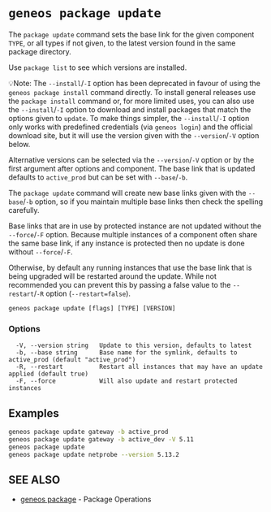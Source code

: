 # `geneos package update`

The `package update` command sets the base link for the given component `TYPE`, or all types if not given, to the latest version found in the same package directory.

Use `package list` to see which versions are installed.

💡Note: The `--install`/`-I` option has been deprecated in favour of using the `geneos package install` command directly. To install general releases use the `package install` command or, for more limited uses, you can also use the `--install`/`-I` option to download and install packages that match the options given to `update`. To make things simpler, the `--install`/`-I` option only works with predefined credentials (via `geneos login`) and the official download site, but it will use the version given with the `--version`/`-V` option below.

Alternative versions can be selected via the `--version`/`-V` option or by the first argument after options and component. The base link that is updated defaults to `active_prod` but can be set with `--base`/`-b`.

The `package update` command will create new base links given with the `--base`/`-b` option, so if you maintain multiple base links then check the spelling carefully.

Base links that are in use by protected instance are not updated without the `--force`/`-F` option. Because multiple instances of a component often share the same base link, if any instance is protected then no update is done without `--force`/`-F`.

Otherwise, by default any running instances that use the base link that is being upgraded will be restarted around the update. While not recommended you can prevent this by passing a false value to the `--restart`/`-R` option (`--restart=false`). 

```text
geneos package update [flags] [TYPE] [VERSION]
```

### Options

```text
  -V, --version string   Update to this version, defaults to latest
  -b, --base string      Base name for the symlink, defaults to active_prod (default "active_prod")
  -R, --restart          Restart all instances that may have an update applied (default true)
  -F, --force            Will also update and restart protected instances
```

## Examples

```bash
geneos package update gateway -b active_prod
geneos package update gateway -b active_dev -V 5.11
geneos package update
geneos package update netprobe --version 5.13.2

```

## SEE ALSO

* [geneos package](geneos_package.md)	 - Package Operations
